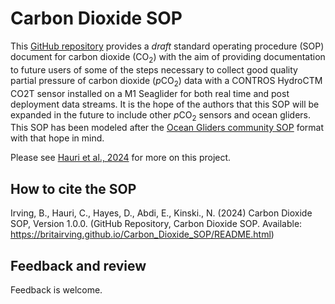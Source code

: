 # Carbon Dioxide SOP

This [GitHub repository](https://github.com/britairving/Carbon_Dioxide_SOP) provides a *draft* standard operating procedure (SOP) document for carbon dioxide (CO<sub>2</sub>) with the aim of providing documentation to future users of some of the steps necessary to collect good quality partial pressure of carbon dioxide (*p*CO<sub>2</sub>) data with a CONTROS HydroCTM CO2T sensor installed on a M1 Seaglider for both real time and post deployment data streams. It is the hope of the authors that this SOP will be expanded in the future to include other *p*CO<sub>2</sub> sensors and ocean gliders. This SOP has been modeled after the [Ocean Gliders community SOP](https://github.com/OceanGlidersCommunity) format with that hope in mind. 

Please see [Hauri et al., 2024](https://egusphere.copernicus.org/preprints/2024/egusphere-2024-1055/) for more on this project.

## How to cite the SOP
Irving, B., Hauri, C., Hayes, D., Abdi, E., Kinski., N. (2024) 
Carbon Dioxide SOP, Version 1.0.0. 
(GitHub Repository, Carbon Dioxide SOP. 
Available: https://britairving.github.io/Carbon_Dioxide_SOP/README.html)

## Feedback and review
Feedback is welcome.


